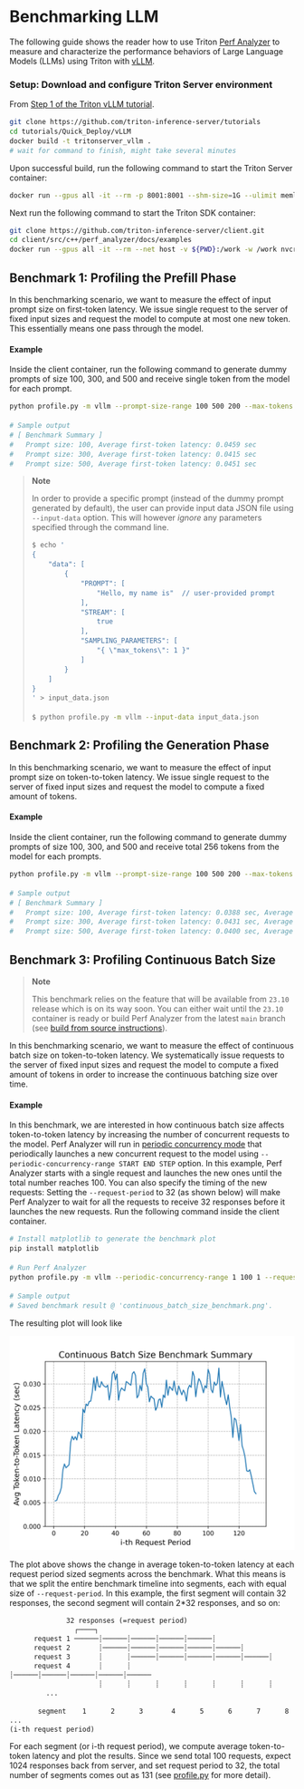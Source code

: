 <!--
Copyright (c) 2023, NVIDIA CORPORATION & AFFILIATES. All rights reserved.

Redistribution and use in source and binary forms, with or without
modification, are permitted provided that the following conditions
are met:
 * Redistributions of source code must retain the above copyright
   notice, this list of conditions and the following disclaimer.
 * Redistributions in binary form must reproduce the above copyright
   notice, this list of conditions and the following disclaimer in the
   documentation and/or other materials provided with the distribution.
 * Neither the name of NVIDIA CORPORATION nor the names of its
   contributors may be used to endorse or promote products derived
   from this software without specific prior written permission.

THIS SOFTWARE IS PROVIDED BY THE COPYRIGHT HOLDERS ``AS IS'' AND ANY
EXPRESS OR IMPLIED WARRANTIES, INCLUDING, BUT NOT LIMITED TO, THE
IMPLIED WARRANTIES OF MERCHANTABILITY AND FITNESS FOR A PARTICULAR
PURPOSE ARE DISCLAIMED.  IN NO EVENT SHALL THE COPYRIGHT OWNER OR
CONTRIBUTORS BE LIABLE FOR ANY DIRECT, INDIRECT, INCIDENTAL, SPECIAL,
EXEMPLARY, OR CONSEQUENTIAL DAMAGES (INCLUDING, BUT NOT LIMITED TO,
PROCUREMENT OF SUBSTITUTE GOODS OR SERVICES; LOSS OF USE, DATA, OR
PROFITS; OR BUSINESS INTERRUPTION) HOWEVER CAUSED AND ON ANY THEORY
OF LIABILITY, WHETHER IN CONTRACT, STRICT LIABILITY, OR TORT
(INCLUDING NEGLIGENCE OR OTHERWISE) ARISING IN ANY WAY OUT OF THE USE
OF THIS SOFTWARE, EVEN IF ADVISED OF THE POSSIBILITY OF SUCH DAMAGE.
-->

# Benchmarking LLM

The following guide shows the reader how to use Triton
[Perf Analyzer](https://github.com/triton-inference-server/client/tree/main/src/c%2B%2B/perf_analyzer)
to measure and characterize the performance behaviors of Large Language Models
(LLMs) using Triton with [vLLM](https://github.com/vllm-project/vllm).

### Setup: Download and configure Triton Server environment

From [Step 1 of the Triton vLLM tutorial](https://github.com/triton-inference-server/tutorials/blob/main/Quick_Deploy/vLLM/README.md#step-1-build-a-triton-container-image-with-vllm).

```bash
git clone https://github.com/triton-inference-server/tutorials
cd tutorials/Quick_Deploy/vLLM
docker build -t tritonserver_vllm .
# wait for command to finish, might take several minutes
```

Upon successful build, run the following command to start the Triton Server container:
```bash
docker run --gpus all -it --rm -p 8001:8001 --shm-size=1G --ulimit memlock=-1 --ulimit stack=67108864 -v ${PWD}:/work -w /work tritonserver_vllm tritonserver --model-store ./model_repository
```

Next run the following command to start the Triton SDK container:
```bash
git clone https://github.com/triton-inference-server/client.git
cd client/src/c++/perf_analyzer/docs/examples
docker run --gpus all -it --rm --net host -v ${PWD}:/work -w /work nvcr.io/nvidia/tritonserver:23.09-py3-sdk
```

## Benchmark 1: Profiling the Prefill Phase

In this benchmarking scenario, we want to measure the effect of input prompt
size on first-token latency. We issue single request to the server of fixed
input sizes and request the model to compute at most one new token. This
essentially means one pass through the model.

#### Example

Inside the client container, run the following command to generate dummy prompts
of size 100, 300, and 500 and receive single token from the model for each prompt.

```bash
python profile.py -m vllm --prompt-size-range 100 500 200 --max-tokens 1

# Sample output
# [ Benchmark Summary ]
#   Prompt size: 100, Average first-token latency: 0.0459 sec
#   Prompt size: 300, Average first-token latency: 0.0415 sec
#   Prompt size: 500, Average first-token latency: 0.0451 sec
```

> **Note**
>
> In order to provide a specific prompt (instead of the dummy prompt generated by default),
> the user can provide input data JSON file using `--input-data` option.
> This will however *ignore* any parameters specified through the command line.
> ```bash
> $ echo '
> {
>     "data": [
>         {
>             "PROMPT": [
>                 "Hello, my name is"  // user-provided prompt
>             ],
>             "STREAM": [
>                 true
>             ],
>             "SAMPLING_PARAMETERS": [
>                 "{ \"max_tokens\": 1 }"
>             ]
>         }
>     ]
> }
> ' > input_data.json
>
> $ python profile.py -m vllm --input-data input_data.json
> ```


## Benchmark 2: Profiling the Generation Phase

In this benchmarking scenario, we want to measure the effect of input prompt
size on token-to-token latency. We issue single request to the server of fixed
input sizes and request the model to compute a fixed amount of tokens.

#### Example

Inside the client container, run the following command to generate dummy prompts
of size 100, 300, and 500 and receive total 256 tokens from the model for each prompts.

```bash
python profile.py -m vllm --prompt-size-range 100 500 200 --max-tokens 256 --ignore-eos

# Sample output
# [ Benchmark Summary ]
#   Prompt size: 100, Average first-token latency: 0.0388 sec, Average token-token latency: 0.0066 sec
#   Prompt size: 300, Average first-token latency: 0.0431 sec, Average token-token latency: 0.0071 sec
#   Prompt size: 500, Average first-token latency: 0.0400 sec, Average token-token latency: 0.0070 sec
```

## Benchmark 3: Profiling Continuous Batch Size

> **Note**
>
> This benchmark relies on the feature that will be available from `23.10` release
> which is on its way soon. You can either wait until the `23.10` container
> is ready or build Perf Analyzer from the latest `main` branch (see [build from source instructions](install.md#build-from-source)).

In this benchmarking scenario, we want to measure the effect of continuous
batch size on token-to-token latency. We systematically issue requests to the
server of fixed input sizes and request the model to compute a fixed amount of
tokens in order to increase the continuous batching size over time.

#### Example

In this benchmark, we are interested in how continuous batch size affects token-to-token latency
by increasing the number of concurrent requests to the model.
Perf Analyzer will run in [periodic concurrency mode](https://github.com/triton-inference-server/client/blob/main/src/c%2B%2B/perf_analyzer/docs/inference_load_modes.md#periodic-concurrency-mode)
that periodically launches a new concurrent request to the model using `--periodic-concurrency-range START END STEP` option.
In this example, Perf Analyzer starts with a single request and launches the new ones until the total number reaches 100.
You can also specify the timing of the new requests: Setting the `--request-period` to 32 (as shown below) will make
Perf Analyzer to wait for all the requests to receive 32 responses before it launches the new requests.
Run the following command inside the client container.

```bash
# Install matplotlib to generate the benchmark plot
pip install matplotlib

# Run Perf Analyzer
python profile.py -m vllm --periodic-concurrency-range 1 100 1 --request-period 32 --max-tokens 1024 --ignore-eos

# Sample output
# Saved benchmark result @ 'continuous_batch_size_benchmark.png'.
```

The resulting plot will look like

<img src="examples/continuous_batch_size_benchmark.png" width="600">

The plot above shows the change in average token-to-token latency at each request period sized segments across the benchmark.
What this means is that we split the entire benchmark timeline into segments, each with equal size of `--request-period`.
In this example, the first segment will contain 32 responses, the second segment will contain 2*32 responses, and so on:
```
              32 responses (=request period)
                ┌────┐
      request 1 ──────┊──────┊──────┊──────┊──────┊     
      request 2       ┊──────┊──────┊──────┊──────┊──────┊
      request 3       ┊      ┊──────┊──────┊──────┊──────┊──────┊
      request 4       ┊      ┊      ┊──────┊──────┊──────┊──────┊──────
                      ┊      ┊      ┊      ┊      ┊      ┊      ┊      
         ...
      																
       segment    1      2      3       4      5      6      7      8      ...
(i-th request period)
```
For each segment (or i-th request period), we compute average token-to-token latency and plot the results.
Since we send total 100 requests, expect 1024 responses back from server, and set request period to 32,
the total number of segments comes out as 131 (see [profile.py](examples/profile.py) for more detail).
